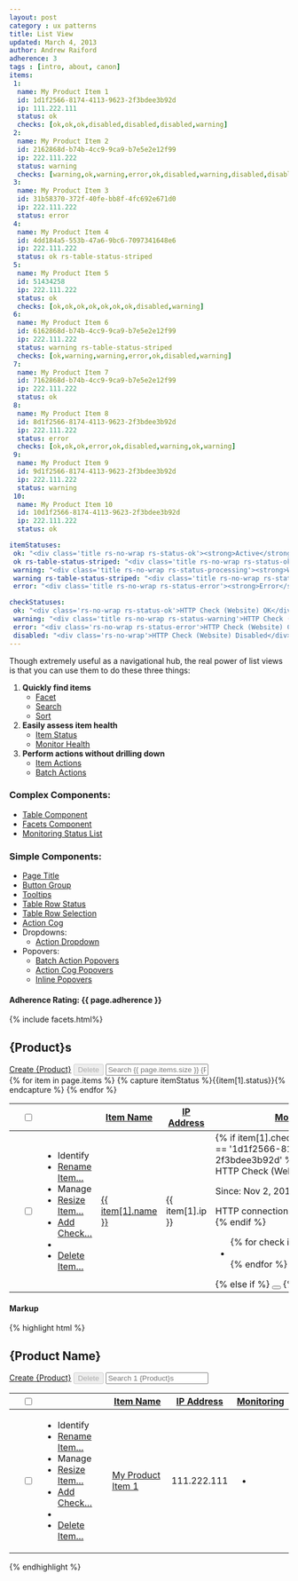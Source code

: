 ```yaml
---
layout: post
category : ux patterns
title: List View
updated: March 4, 2013
author: Andrew Raiford
adherence: 3
tags : [intro, about, canon]
items:
 1:
  name: My Product Item 1
  id: 1d1f2566-8174-4113-9623-2f3bdee3b92d
  ip: 111.222.111
  status: ok
  checks: [ok,ok,ok,disabled,disabled,disabled,warning]
 2:
  name: My Product Item 2
  id: 2162868d-b74b-4cc9-9ca9-b7e5e2e12f99
  ip: 222.111.222
  status: warning
  checks: [warning,ok,warning,error,ok,disabled,warning,disabled,disabled,disabled]
 3:
  name: My Product Item 3
  id: 31b58370-372f-40fe-bb8f-4fc692e671d0
  ip: 222.111.222
  status: error
 4:
  name: My Product Item 4
  id: 4dd184a5-553b-47a6-9bc6-7097341648e6
  ip: 222.111.222
  status: ok rs-table-status-striped
 5:
  name: My Product Item 5
  id: 51434258
  ip: 222.111.222
  status: ok
  checks: [ok,ok,ok,ok,ok,ok,ok,disabled,warning]
 6:
  name: My Product Item 6
  id: 6162868d-b74b-4cc9-9ca9-b7e5e2e12f99
  ip: 222.111.222
  status: warning rs-table-status-striped
  checks: [ok,warning,warning,error,ok,disabled,warning]
 7:
  name: My Product Item 7
  id: 7162868d-b74b-4cc9-9ca9-b7e5e2e12f99
  ip: 222.111.222
  status: ok
 8:
  name: My Product Item 8
  id: 8d1f2566-8174-4113-9623-2f3bdee3b92d
  ip: 222.111.222
  status: error
  checks: [ok,ok,ok,error,ok,disabled,warning,ok,warning]
 9:
  name: My Product Item 9
  id: 9d1f2566-8174-4113-9623-2f3bdee3b92d
  ip: 222.111.222
  status: warning
 10:
  name: My Product Item 10
  id: 10d1f2566-8174-4113-9623-2f3bdee3b92d
  ip: 222.111.222
  status: ok

itemStatuses:
 ok: "<div class='title rs-no-wrap rs-status-ok'><strong>Active</strong></div><div class='rs-quiet'>Use When: Item is working correctly.</div>"
 ok rs-table-status-striped: "<div class='title rs-no-wrap rs-status-ok'><strong>Action Pending</strong></div><div class='rs-quiet'>Use When: User-initiated action is pending and item is still active.</div>"
 warning: "<div class='title rs-no-wrap rs-status-processing'><strong>Warning</strong> </div><div class='rs-quiet'>Use When: Item is intermittently working or is trending towards unhealthy.</div></div>"
 warning rs-table-status-striped: "<div class='title rs-no-wrap rs-status-processing'><strong>Intermittently Available</strong> </div><div class='rs-quiet'>Use When: Item is running a user-initiated process that causes it to intermittently work. It is temporarily in this state and will return to normal afterwards.</div></div>"
 error: "<div class='title rs-no-wrap rs-status-error'><strong>Error</strong></div><div class='rs-quiet'>Use When: Item is not working as intended.<br>Inform the user they should contact Support for troubleshooting.</div>"

checkStatuses:
 ok: "<div class='rs-no-wrap rs-status-ok'>HTTP Check (Website) OK</div><p class='rs-no-wrap rs-quiet'>Since: Nov 2, 2013 10:52:55 PM UTC</p><span class='rs-quiet'>HTTP connection time is normal</span>"
 warning: "<div class='title rs-no-wrap rs-status-warning'>HTTP Check (Website) Critical</div><p class='rs-no-wrap rs-quiet'>Since: Nov 12, 2013 8:45:46 PM UTC</p><span class='rs-quiet'>Could not resolve DNS</span>"
 error: "<div class='rs-no-wrap rs-status-error'>HTTP Check (Website) Critical</div><p class='rs-no-wrap rs-quiet'>Since: Nov 12, 2013 8:45:46 PM UTC</p><span class='rs-quiet'>Could not resolve DNS</span>"
 disabled: "<div class='rs-no-wrap'>HTTP Check (Website) Disabled</div><span class='rs-no-wrap rs-quiet'>Last state was OK on Jun 27, 2013 8:59:41 PM UTC</span>"
---
```

<div class="rs-row">
  <div class="span-3">
    <p>Though extremely useful as a navigational hub, the real power of list views is that you can use them to do these three things:</p>
    <ol>
      <li><strong>Quickly find items</strong>
        <ul>
          <li><a href="/ui-components/#facets" class="highlight-source" data-highlight-target="facets-example">Facet</a></li>
          <li><a href="/ui-components/#forms" class="highlight-source" data-highlight-target="list-table-filter">Search</a></li>
          <li><a href="/ui-components/#tables" class="highlight-source" data-highlight-target="list-view-sort-example">Sort</a></li>
        </ul>
      </li>
      <li><strong>Easily assess item health</strong>
        <ul>
          <li><a href="/ui-components/#tables" class="highlight-source" data-highlight-target="row-status-{{page.items[1].id}}">Item Status</a></li>
          <li><a href="/ui-components/#monitoring-status-list" class="highlight-source" data-highlight-target="status-list-{{page.items[1].id}}">Monitor Health</a></li>
        </ul>
      </li>
      <li><strong>Perform actions without drilling down</strong>
        <ul>
          <li><a href="/ui-components/#action-dropdown" class="highlight-source" data-highlight-target="dropdown-{{page.items[1].id}}">Item Actions</a></li>
          <li><a href="/ui-components/#buttons" class="highlight-source" data-highlight-target="delete-items-button">Batch Actions</a></li>
        </ul>
      </li>
    </ol>
    <h3>Complex Components:</h3>
    <ul>
      <li><a href="/ui-components/#tables" class="highlight-source" data-highlight-target="list-view-table">Table Component</a></li>
      <li><a href="/ui-components/#facets" class="highlight-source" data-highlight-target="facets-example">Facets Component</a></li>
      <li><a href="/ui-components/#monitoring-status-list" class="highlight-source" data-highlight-target="status-list-{{page.items[1].id}}">Monitoring Status List</a></li>
    </ul>
    <h3>Simple Components:</h3>
    <ul>
      <li><a href="/ui-components/#typography" class="highlight-source" data-highlight-target="list-view-page-title">Page Title</a></li>
      <li><a href="/ui-components/#button-groups" class="highlight-source" data-highlight-target="list-view-button-group">Button Group</a></li>
      <li><a href="/ui-components/#tooltips" id="list-view-tooltip-link">Tooltips</a></li>
      <li><a href="/ui-components/#tables" class="highlight-source" data-highlight-target="row-status-{{page.items[1].id}}">Table Row Status</a></li>
      <li><a href="/ui-components/#table-row-selection" class="highlight-source" data-highlight-target="row-check-{{page.items[1].id}}">Table Row Selection</a></li>
      <li><a href="/ui-components/#action-cogs" class="highlight-source" data-highlight-target="row-cog-{{page.items[1].id}}">Action Cog</a></li>
      <li>Dropdowns:
        <ul>
            <li><a href="/ui-components/#action-dropdown" class="highlight-source" data-highlight-target="dropdown-{{page.items[1].id}}">Action Dropdown</a></li>
        </ul>
      </li>
      <li>Popovers:
        <ul>
            <li><a href="/ui-components/#popover" class="highlight-source" data-highlight-target="confirm-batch-delete-popover">Batch Action Popovers</a></li>
            <li><a href="/ui-components/#popover" class="highlight-source" data-highlight-target="rename-server-popover-list-view">Action Cog Popovers</a></li>
            <li><a href="/ui-components/#popover" class="highlight-source" data-highlight-target="create-check-popover-list-view">Inline Popovers</a></li>
        </ul>
      </li>
    </ul>
    <h4>Adherence Rating: {{ page.adherence }} <span class="rs-icon-help tip" title="{{ site.adherenceRatings[page.adherence] | escape }}"></span></h4>
  </div>
  <div class="span-9 rs-main">
    <div class="rs-sidebar rs-facets">{% include facets.html%}</div>
    <div class="rs-content rs-panel" id="list-view-example">
      <div class="rs-inner">
          <h2 class="rs-page-title" id="list-view-page-title">{Product}s</h2>
         <div class="rs-btn-group" id="list-view-button-group">
           <a href="#create-view" class="rs-btn rs-btn-primary">Create {Product}</a>
           <button class="rs-btn modify-selected rs-popover-source" data-popover-target="delete-items-button" data-popover="confirm-batch-delete-popover" data-popover-position="bottom-right" disabled="disabled" id="delete-items-button">Delete</button>
           <input type="text" class="rs-input-large rs-pull-right" placeholder="Search {{ page.items.size }} {Product}s" id="list-table-filter">
         </div>  
        <table class="rs-list-table rs-select-table" id="list-view-table">
          <thead>
            <tr>
              <th class="rs-table-status"></th>
              <th class="rs-table-checkbox">
                <input type="checkbox" class="select-all">
              </th>
              <th class="rs-table-cog"></th>
              <th id="list-view-sort-example">
                <a href="" class="rs-table-sort rs-table-sort-desc">
                  <span class="rs-table-sort-text">Item Name</span>
                  <span class="rs-table-sort-indicator"></span>
                </a>
              </th>
              <th>
                <a href="" class="rs-table-sort">
                  <span class="rs-table-sort-text">IP Address</span>
                  <span class="rs-table-sort-indicator"></span>
                </a>
              </th>
              <th>
                <a href="" class="rs-table-sort">
                  <span class="rs-table-sort-text">Monitoring</span>
                  <span class="rs-table-sort-indicator"></span>
                </a>
              </th>
            </tr>
          </thead>
          <tbody>
            {% for item in page.items %}
            {% capture itemStatus %}{{item[1].status}}{% endcapture %}
            <tr id="row-{{item[1].id}}">
              <td class="rs-table-status rs-table-status-{{ item[1].status }} tip" title="{{ page.itemStatuses[itemStatus] }}" data-delay="1" id="row-status-{{item[1].id}}"></td>
              <td class="rs-table-checkbox" id="row-check-{{item[1].id}}"><input type="checkbox" /></td>
              <td class="rs-table-cog" id="row-cog-{{item[1].id}}">
                <div class="rs-dropdown">
                  <div class="rs-cog rs-dropdown-toggle" id="cog-{{item[1].id}}"></div>
                  <ul class="rs-dropdown-menu hidden" id="dropdown-{{item[1].id}}">
                    <li><span class="rs-dropdown-category">Identify</span></li>
                    <li><a href="javascript:void(0);" class="rs-popover-source rs-dropdown-link" data-popover-target="cog-{{item[1].id}}" data-popover="rename-server-popover-list-view" data-popover-position="bottom-right" id="rename-item-link">Rename Item&hellip;</a></li>
                    <li><span class="rs-dropdown-category">Manage</span></li>
                    <li><a href="javascript:void(0);" class="rs-popover-source rs-dropdown-link" data-popover-target="cog-{{item[1].id}}" data-popover="resize-popover-list-view" data-popover-position="bottom-right" id="resize-item-link">Resize Item&hellip;</a></li>
                    <li><a href="javascript:void(0);" class="rs-popover-source rs-dropdown-link" data-popover-target="cog-{{item[1].id}}" data-popover="create-check-popover-list-view" data-popover-position="bottom-right" id="resize-item-link">Add Check&hellip;</a></li>
                    <li><span class="rs-dropdown-category"></span></li>
                    <li><a href="javascript:void(0);" class="rs-popover-source rs-dropdown-link" data-popover-target="cog-{{item[1].id}}" data-popover="confirm-delete-popover-list-view" data-popover-position="bottom-right" id="delete-item-link">Delete Item&hellip;</a></li>
                  </ul>
                </div>
              </td>
              <td class="rs-table-link"><a href="#detail-view" class="tip item-name" data-delay="1" title="<div><span class='rs-quiet'>Name:</span> {{item[1].name }}</div><div><span class='rs-quiet'>ID:</span> {{ item[1].id }}</div>">{{ item[1].name }}</a></td>
              <td class="rs-table-text">{{ item[1].ip }}</td>
              <td class="rs-table-status-list" id="status-list-{{item[1].id}}">
                {% if item[1].checks %}
                {% if item[1].id == '1d1f2566-8174-4113-9623-2f3bdee3b92d' %}
                  <div class="rs-tooltip hidden" style="top:55px; left:70%; width: 300px;" id="example-tooltip-list-view">
                    <div class="rs-tooltip-inner">
                      <div class='rs-no-wrap rs-status-ok'>HTTP Check (Website) OK</div>
                      <p class='rs-no-wrap rs-quiet'>Since: Nov 2, 2013 10:52:55 PM UTC</p>
                      <span class='rs-quiet'>HTTP connection time is normal</span>
                    </div>
                  </div>
                {% endif %}
                <ul class="rs-status-list">
                  {% for check in item[1].checks %}
                  <li class="rs-status-list-item tip" title="{{ page.checkStatuses[check]}}" data-delay="0">
                    <div class="rs-icon-status rs-status-{{ check }}"></div>
                  </li>
                  {% endfor %}
                </ul>
                {% else if %}
                <button type="button" class="rs-popover-source rs-plus tip" title="Add monitoring check" data-delay=".8" id="plus-{{item[1].id}}" data-popover-target="plus-{{item[1].id}}" data-popover="create-check-popover-list-view" data-popover-position="bottom-left"></button>
                {% endif %}
              </td>
            </tr>
            {% endfor %}
          </tbody>
        </table>
      </div> 
    </div>
  </div>
  <div class="span-12">
    <h4 class="markup-margin">Markup</h4>
    {% highlight html %}<div class="rs-content rs-panel">
  <div class="rs-inner">
    <h2 class="rs-page-title">{Product Name}</h2>
    <div class="rs-btn-group">
      <a href="#create-view" class="rs-btn rs-btn-primary">Create {Product}</a>
      <button class="rs-btn modify-selected" disabled="disabled">Delete</button>
      <input type="text" class="rs-input-large rs-pull-right" placeholder="Search 1 {Product}s">
    </div>  
    <table class="rs-list-table rs-select-table">
      <thead>
        <tr>
          <th class="rs-table-status"></th>
          <th class="rs-table-checkbox">
            <input type="checkbox">
          </th>
          <th class="rs-table-cog"></th>
          <th>
            <a href="#" class="rs-table-sort rs-table-sort-desc">
              <span class="rs-table-sort-text">Item Name</span>
              <span class="rs-table-sort-indicator"></span>
            </a>
          </th>
          <th>
            <a href="#" class="rs-table-sort">
              <span class="rs-table-sort-text">IP Address</span>
              <span class="rs-table-sort-indicator"></span>
            </a>
          </th>
          <th>
            <a href="#" class="rs-table-sort">
              <span class="rs-table-sort-text">Monitoring</span>
              <span class="rs-table-sort-indicator"></span>
            </a>
          </th>
        </tr>
      </thead>
      <tbody>
        <tr>
          <td class="rs-table-status rs-table-status-ok"></td>
          <td class="rs-table-checkbox"><input type="checkbox" /></td>
          <td class="rs-table-cog">
            <div class="rs-dropdown">
              <div class="rs-cog rs-dropdown-toggle"></div>
              <ul class="rs-dropdown-menu hidden">
                <li><span class="rs-dropdown-category">Identify</span></li>
                <li><a href="#" class="rs-dropdown-link">Rename Item&hellip;</a></li>
                <li><span class="rs-dropdown-category">Manage</span></li>
                <li><a href="#" class="rs-dropdown-link">Resize Item&hellip;</a></li>
                <li><a href="#" class="rs-dropdown-link">Add Check&hellip;</a></li>
                <li><span class="rs-dropdown-category"></span></li>
                <li><a href="#" class="rs-dropdown-link">Delete Item&hellip;</a></li>
              </ul>
            </div>
          </td>
          <td class="rs-table-link"><a href="#detail-view">My Product Item 1</a></td>
          <td class="rs-table-text">111.222.111</td>
          <td class="rs-table-status-list">
            <ul class="rs-status-list">
              <li class="rs-status-list-item">
                <div class="rs-icon-status rs-status-ok"></div>
              </li>
            </ul>
          </td>
        </tr>
      </tbody>
    </table>
  </div> 
</div>{% endhighlight %}
  </div>
</div>


<script type="text/javascript">
  
  //This Script is purely to handle the oddities of showing a tooltip and highlighting it
  var exampleTooltip;

  $(document).ready(function() {
    (function($) {
      var origAppend = $.fn.append;
      $.fn.append = function () {
          return origAppend.apply(this, arguments).trigger("append");
      };
    })(jQuery);
  });

  $(function() {
    $('#list-view-tooltip-link').hover(function(e) {
      var example = $('#row-status-{{ page.items[6].id }}');
      var tooltip = new Object();
      tooltip.contents = example.attr('data-title');
      tooltip.delay = 0;
      tooltip.left = example.offset().left;
      tooltip.top = example.offset().top;

      exampleTooltip = attachTooltip(tooltip);

      $("body").bind("append", function() {
        highlight(exampleTooltip);
        $("body").unbind("append");
      });

    },function(e) {
      unHighlight(exampleTooltip);
      removeTooltips();
      clearTimeout(tooltipTimer);
    });
  });
  // End Tooltip Highlighting

  //This script is for showing batch delete popover functionality
  $(function() {
    $('#delete-items-button').click(function() {
      var deleteCount = $('#deletion-count');
      var popoverTbody = $('#confirm-batch-delete-popover tbody');

      popoverTbody.empty();
      console.log($('#list-view-table tbody tr.selected').length);
      $('#list-view-table tbody tr.selected').each(function() {
        var deletionRow = '<tr>'+
                            '<td class="rs-table-text item-name rs-no-wrap">'+$(this).find('.item-name').text()+'</td>'+
                            '<td class="rs-table-text item-status rs-no-wrap">Pending Deletion</td>'+
                            '<td class="rs-table-delete">'+
                              '<button type="button" class="rs-delete remove-from-deletion"></button>'+
                            '</td>'+
                          '</tr>';
        popoverTbody.append(deletionRow);
      });
      deleteCount.text(popoverTbody.find('tr').length);
      $('.remove-from-deletion').click(function() {
        var tbody = $(this).closest('tbody');
        $(this).closest('tr').remove();
        deleteCount.text(popoverTbody.find('tr').length);
        if(!tbody.find('tr').length) {
          hidePopover();
        }
      });
    });
  });
  // End Batch deletion

</script>